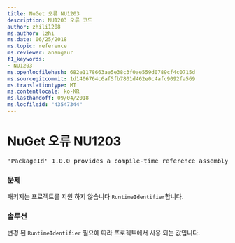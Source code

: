 ```yaml
---
title: NuGet 오류 NU1203
description: NU1203 오류 코드
author: zhili1208
ms.author: lzhi
ms.date: 06/25/2018
ms.topic: reference
ms.reviewer: anangaur
f1_keywords:
- NU1203
ms.openlocfilehash: 682e1178663ae5e38c3f0ae559d0789cf4c0715d
ms.sourcegitcommit: 1d1406764c6af5fb7801d462e0c4afc9092fa569
ms.translationtype: MT
ms.contentlocale: ko-KR
ms.lasthandoff: 09/04/2018
ms.locfileid: "43547344"
---
```

# <a name="nuget-error-nu1203"></a>NuGet 오류 NU1203

<pre>'PackageId' 1.0.0 provides a compile-time reference assembly for 'Foo.dll' on 'TargetFramework', but there is no compatible run-time assembly.</pre>

### <a name="issue"></a>문제
패키지는 프로젝트를 지원 하지 않습니다 `RuntimeIdentifier`합니다. 

### <a name="solution"></a>솔루션
변경 된 `RuntimeIdentifier` 필요에 따라 프로젝트에서 사용 되는 값입니다.